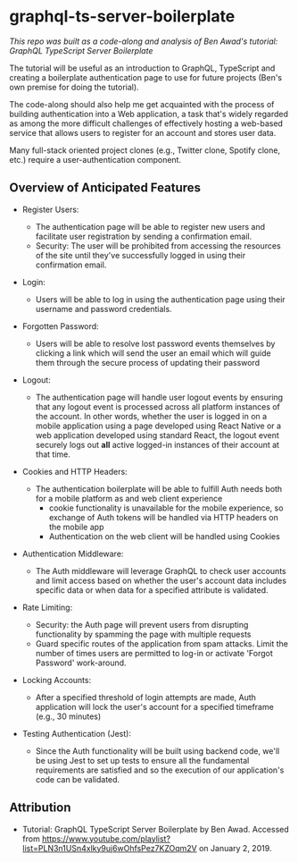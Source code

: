 # graphql-ts-server-boilerplate

_This repo was built as a code-along and analysis of Ben Awad's tutorial: GraphQL TypeScript Server Boilerplate_

The tutorial will be useful as an introduction to GraphQL, TypeScript and creating a boilerplate authentication page to use for future projects (Ben's own premise for doing the tutorial).

The code-along should also help me get acquainted with the process of building authentication into a Web application, a task that's widely regarded as among the more difficult challenges of effectively hosting a web-based service that allows users to register for an account and stores user data.

Many full-stack oriented project clones (e.g., Twitter clone, Spotify clone, etc.) require a user-authentication component.

## Overview of Anticipated Features

- Register Users:

  - The authentication page will be able to register new users and facilitate user registration by sending a confirmation email.
  - Security: The user will be prohibited from accessing the resources of the site until they've successfully logged in using their confirmation email.

- Login:

  - Users will be able to log in using the authentication page using their username and password credentials.

- Forgotten Password:

  - Users will be able to resolve lost password events themselves by clicking a link which will send the user an email which will guide them through the secure process of updating their password

- Logout:

  - The authentication page will handle user logout events by ensuring that any logout event is processed across all platform instances of the account. In other words, whether the user is logged in on a mobile application using a page developed using React Native or a web application developed using standard React, the logout event securely logs out **all** active logged-in instances of their account at that time.

- Cookies and HTTP Headers:

  - The authentication boilerplate will be able to fulfill Auth needs both for a mobile platform as and web client experience
    - cookie functionality is unavailable for the mobile experience, so exchange of Auth tokens will be handled via HTTP headers on the mobile app
    - Authentication on the web client will be handled using Cookies

- Authentication Middleware:

  - The Auth middleware will leverage GraphQL to check user accounts and limit access based on whether the user's account data includes specific data or when data for a specified attribute is validated.

- Rate Limiting:

  - Security: the Auth page will prevent users from disrupting functionality by spamming the page with multiple requests
  - Guard specific routes of the application from spam attacks. Limit the number of times users are permitted to log-in or activate 'Forgot Password' work-around.

- Locking Accounts:

  - After a specified threshold of login attempts are made, Auth application will lock the user's account for a specified timeframe (e.g., 30 minutes)

- Testing Authentication (Jest):
  - Since the Auth functionality will be built using backend code, we'll be using Jest to set up tests to ensure all the fundamental requirements are satisfied and so the execution of our application's code can be validated.

## Attribution

- Tutorial: GraphQL TypeScript Server Boilerplate by Ben Awad. Accessed from https://www.youtube.com/playlist?list=PLN3n1USn4xlky9uj6wOhfsPez7KZOqm2V on January 2, 2019.
